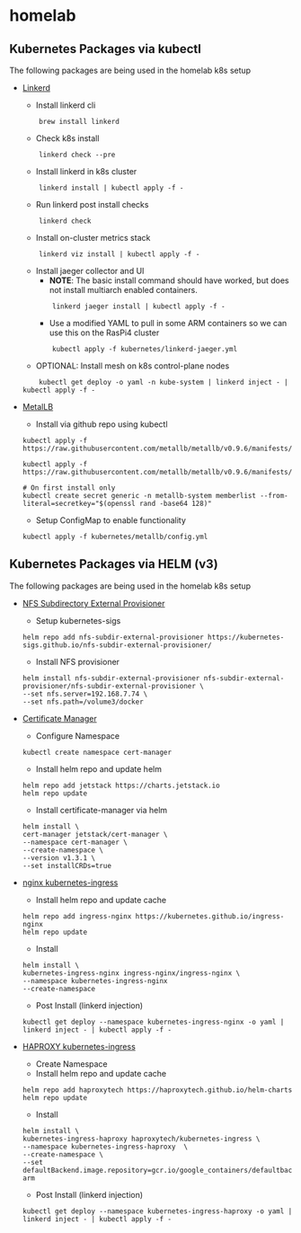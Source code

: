 # homelab

## Kubernetes Packages via kubectl 
The following packages are being used in the homelab k8s setup

- [Linkerd](https://linkerd.io/)
    - Install linkerd cli
    ```
        brew install linkerd
    ```
    - Check k8s install 
    ```
        linkerd check --pre
    ```
    - Install linkerd in k8s cluster
    ```
        linkerd install | kubectl apply -f -
    ```
    - Run linkerd post install checks
    ```
        linkerd check
    ```
    - Install on-cluster metrics stack
    ```
        linkerd viz install | kubectl apply -f -
    ```
    - Install jaeger collector and UI
        - **NOTE**: The basic install command should have worked, but does not install multiarch enabled containers.
        ```
            linkerd jaeger install | kubectl apply -f -
        ```
        - Use a modified YAML to pull in some ARM containers so we can use this on the RasPi4 cluster
        ```
            kubectl apply -f kubernetes/linkerd-jaeger.yml
        ```
    - OPTIONAL: Install mesh on k8s control-plane nodes
    ```
        kubectl get deploy -o yaml -n kube-system | linkerd inject - | kubectl apply -f -
    ```

- [MetalLB]()
    + Install via github repo using kubectl
    ```
    kubectl apply -f https://raw.githubusercontent.com/metallb/metallb/v0.9.6/manifests/namespace.yaml

    kubectl apply -f https://raw.githubusercontent.com/metallb/metallb/v0.9.6/manifests/metallb.yaml

    # On first install only
    kubectl create secret generic -n metallb-system memberlist --from-literal=secretkey="$(openssl rand -base64 128)"
    ```
    + Setup ConfigMap to enable functionality
    ```
    kubectl apply -f kubernetes/metallb/config.yml
    ```

## Kubernetes Packages via HELM (v3)
The following packages are being used in the homelab k8s setup

- [NFS Subdirectory External Provisioner](https://github.com/kubernetes-sigs/nfs-subdir-external-provisioner)
    - Setup kubernetes-sigs
    ```
    helm repo add nfs-subdir-external-provisioner https://kubernetes-sigs.github.io/nfs-subdir-external-provisioner/
    ```
    - Install NFS provisioner
    ```
    helm install nfs-subdir-external-provisioner nfs-subdir-external-provisioner/nfs-subdir-external-provisioner \
    --set nfs.server=192.168.7.74 \
    --set nfs.path=/volume3/docker
    ```

- [Certificate Manager](https://cert-manager.io/)
    - Configure Namespace
    ```
    kubectl create namespace cert-manager
    ```
    - Install helm repo and update helm
    ```
    helm repo add jetstack https://charts.jetstack.io
    helm repo update
    ```
    - Install certificate-manager via helm
    ```
    helm install \
    cert-manager jetstack/cert-manager \
    --namespace cert-manager \
    --create-namespace \
    --version v1.3.1 \
    --set installCRDs=true
    ```

- [nginx kubernetes-ingress]()
    - Install helm repo and update cache
    ```
    helm repo add ingress-nginx https://kubernetes.github.io/ingress-nginx
    helm repo update
    ```
    - Install 
    ```
    helm install \
    kubernetes-ingress-nginx ingress-nginx/ingress-nginx \
    --namespace kubernetes-ingress-nginx
    --create-namespace
    ```
    + Post Install (linkerd injection)
    ```
    kubectl get deploy --namespace kubernetes-ingress-nginx -o yaml | linkerd inject - | kubectl apply -f -
    ```

- [HAPROXY kubernetes-ingress]()
    + Create Namespace
    + Install helm repo and update cache
    ```
    helm repo add haproxytech https://haproxytech.github.io/helm-charts
    helm repo update
    ```
    + Install 
    ```
    helm install \
    kubernetes-ingress-haproxy haproxytech/kubernetes-ingress \
    --namespace kubernetes-ingress-haproxy  \
    --create-namespace \
    --set defaultBackend.image.repository=gcr.io/google_containers/defaultbackend-arm
    ```
    + Post Install (linkerd injection)
    ```
    kubectl get deploy --namespace kubernetes-ingress-haproxy -o yaml | linkerd inject - | kubectl apply -f -
    ```
    
